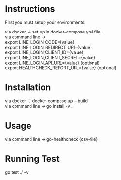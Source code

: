 
# Instructions
First you must setup your environments.

via docker -> set up in docker-compose.yml file.<br/>
via command line -><br/>
export LINE_LOGIN_CODE={value}<br/>
export LINE_LOGIN_REDIRECT_URI={value}<br/> 
export LINE_LOGIN_CLIENT_ID={value}<br/>
export LINE_LOGIN_CLIENT_SECRET={value}<br/>
export LINE_LOGIN_API_URL={value} (optional)<br/>
export HEALTHCHECK_REPORT_URL={value} (optional)<br/>

# Installation
via docker -> docker-compose up --build<br/>
via command line -> go install -v .

# Usage
via command line -> go-healthcheck {csv-file}

# Running Test
go test ./ -v
